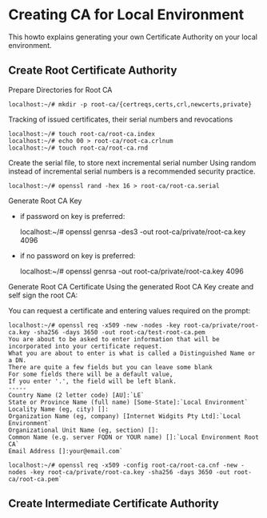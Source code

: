 # Creating CA for Local Environment
This howto explains generating your own Certificate Authority on your local environment.

## Create Root Certificate Authority
Prepare Directories for Root CA

	localhost:~/# mkdir -p root-ca/{certreqs,certs,crl,newcerts,private}

Tracking of issued certificates, their serial numbers and revocations

	localhost:~/# touch root-ca/root-ca.index
	localhost:~/# echo 00 > root-ca/root-ca.crlnum
	localhost:~/# touch root-ca/root-ca.rnd

Create the serial file, to store next incremental serial number
Using random instead of incremental serial numbers is a recommended security practice.

	localhost:~/# openssl rand -hex 16 > root-ca/root-ca.serial

Generate Root CA Key
- if password on key is preferred:

	localhost:~/# openssl genrsa -des3 -out root-ca/private/root-ca.key 4096

- if no password on key is preferred:

	localhost:~/# openssl genrsa -out root-ca/private/root-ca.key 4096

Generate Root CA Certificate
Using the generated Root CA Key create and self sign the root CA:

You can request a certificate and entering values required on the prompt:

	localhost:~/# openssl req -x509 -new -nodes -key root-ca/private/root-ca.key -sha256 -days 3650 -out root-ca/test-root-ca.pem
	You are about to be asked to enter information that will be incorporated into your certificate request.
	What you are about to enter is what is called a Distinguished Name or a DN.
	There are quite a few fields but you can leave some blank
	For some fields there will be a default value,
	If you enter '.', the field will be left blank.
	-----
	Country Name (2 letter code) [AU]:`LE`
	State or Province Name (full name) [Some-State]:`Local Environment`
	Locality Name (eg, city) []:
	Organization Name (eg, company) [Internet Widgits Pty Ltd]:`Local Environment`
	Organizational Unit Name (eg, section) []:
	Common Name (e.g. server FQDN or YOUR name) []:`Local Environment Root CA`
	Email Address []:your@email.com`

	localhost:~/# openssl req -x509 -config root-ca/root-ca.cnf -new -nodes -key root-ca/private/root-ca.key -sha256 -days 3650 -out root-ca/root-ca.pem`

## Create Intermediate Certificate Authority
